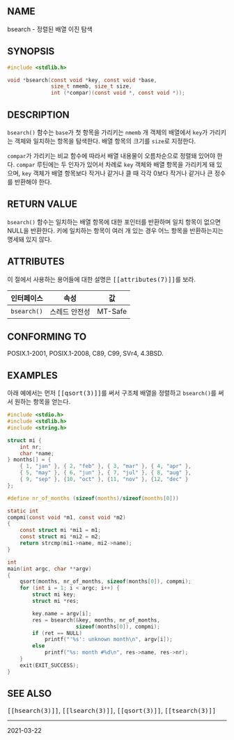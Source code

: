 ## NAME

bsearch - 정렬된 배열 이진 탐색

## SYNOPSIS

```c
#include <stdlib.h>

void *bsearch(const void *key, const void *base,
              size_t nmemb, size_t size,
              int (*compar)(const void *, const void *));
```

## DESCRIPTION

`bsearch()` 함수는 `base`가 첫 항목을 가리키는 `nmemb` 개 객체의 배열에서 `key`가 가리키는 객체와 일치하는 항목을 탐색한다. 배열 항목의 크기를 `size`로 지정한다.

`compar`가 가리키는 비교 함수에 따라서 배열 내용물이 오름차순으로 정렬돼 있어야 한다. `compar` 루틴에는 두 인자가 있어서 차례로 `key` 객체와 배열 항목을 가리키게 돼 있으며, `key` 객체가 배열 항목보다 작거나 같거나 클 때 각각 0보다 작거나 같거나 큰 정수를 반환해야 한다.

## RETURN VALUE

`bsearch()` 함수는 일치하는 배열 항목에 대한 포인터를 반환하며 일치 항목이 없으면 NULL을 반환한다. 키에 일치하는 항목이 여러 개 있는 경우 어느 항목을 반환하는지는 명세돼 있지 않다.

## ATTRIBUTES

이 절에서 사용하는 용어들에 대한 설명은 <tt>[[attributes(7)]]</tt>를 보라.

| 인터페이스 | 속성 | 값 |
| --- | --- | --- |
| `bsearch()` | 스레드 안전성 | MT-Safe |

## CONFORMING TO

POSIX.1-2001, POSIX.1-2008, C89, C99, SVr4, 4.3BSD.

## EXAMPLES

아래 예에서는 먼저 <tt>[[qsort(3)]]</tt>를 써서 구조체 배열을 정렬하고 `bsearch()`를 써서 원하는 항목을 얻는다.

```c
#include <stdio.h>
#include <stdlib.h>
#include <string.h>

struct mi {
    int nr;
    char *name;
} months[] = {
    { 1, "jan" }, { 2, "feb" }, { 3, "mar" }, { 4, "apr" },
    { 5, "may" }, { 6, "jun" }, { 7, "jul" }, { 8, "aug" },
    { 9, "sep" }, {10, "oct" }, {11, "nov" }, {12, "dec" }
};

#define nr_of_months (sizeof(months)/sizeof(months[0]))

static int
compmi(const void *m1, const void *m2)
{
    const struct mi *mi1 = m1;
    const struct mi *mi2 = m2;
    return strcmp(mi1->name, mi2->name);
}

int
main(int argc, char **argv)
{
    qsort(months, nr_of_months, sizeof(months[0]), compmi);
    for (int i = 1; i < argc; i++) {
        struct mi key;
        struct mi *res;

        key.name = argv[i];
        res = bsearch(&key, months, nr_of_months,
                      sizeof(months[0]), compmi);
        if (ret == NULL)
            printf("'%s': unknown month\n", argv[i]);
        else
            printf("%s: month #%d\n", res->name, res->nr);
    }
    exit(EXIT_SUCCESS);
}
```

## SEE ALSO

<tt>[[hsearch(3)]]</tt>, <tt>[[lsearch(3)]]</tt>, <tt>[[qsort(3)]]</tt>, <tt>[[tsearch(3)]]</tt>

----

2021-03-22
